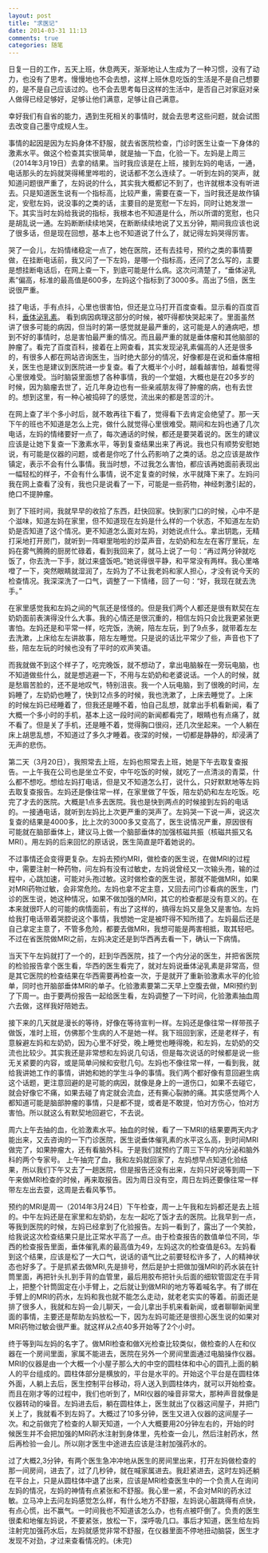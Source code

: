 ```yaml
---
layout: post
title: "求医记"
date: 2014-03-31 11:13
comments: true
categories: 随笔     
---
```



日复一日的工作，五天上班，休息两天，渐渐地让人生成为了一种习惯，没有了动力，也没有了思考。慢慢地也不会去想，这样上班休息吃饭的生活是不是自己想要的，是不是自己应该过的。也不会去思考每日这样的生活中，是否自己对家庭对亲人做得已经足够好，足够让他们满意，足够让自己满意。

幸好我们有自省的能力，遇到生死相关的事情时，就会去思考这些问题，就会试图去改变自己墨守成规人生。


事情的起因是因为左妈身体不舒服，就去省医院检查，门诊时医生让查一下身体的激素水平。做这个检查其实很简单，就是抽一下血，化验一下。左妈是上周三（2014年3月19日）去拿的结果。当时我应该是在上班，接到左妈的电话，一通，电话那头的左妈就哭得稀里哗啦的，说话都不怎么连续了。一听到左妈的哭声，就知道问题很严重了，左妈说的什么，其实我大概都记不到了，也许就根本没有听进去。只是知道医生说有一个指标高，比较严重，需要在查一下，当时我还是故作镇定，安慰左妈，说没事的之类的话，主要目的是宽慰一下左妈，同时让她发泄一下。其实当时左妈给我说的指标，我根本也不知道是什么，所以所谓的宽慰，也只是胡乱说一通。左妈断断续续地哭，在断断续续地说了又五分钟，期间我应该也说了很多话，但是现在回想，基本上也不知道说了什么了，就记得左妈哭得厉害。

哭了一会儿，左妈情绪稳定一点了，她在医院，还有去挂号，预约之类的事情要做，在挂断电话前，我又问了一下左妈，是哪一个指标高，还问了怎么写的，主要是想挂断电话后，在网上查一下，到底可能是什么病。这次问清楚了，“垂体泌乳素”偏高，标准的最高值是600多，左妈这个指标到了3000多。高出了5倍，医生说很严重。

挂了电话，手有点抖，心里也很害怕，但还是立马打开百度查看。显示看的百度百科，[垂体泌乳素](http://baike.baidu.com/view/283806.htm#3_3)。
看到病因病理这部分的时候，被吓得都快哭起来了。里面虽然讲了很多可能的病因，但当时的第一感觉就是最严重的，这可能是人的通病吧，想到不好的事情时，总是害怕最严重的情况。而且最严重的就是垂体瘤和其他脑部的肿瘤了。看完了百度百科，接着在上网查看，其实发现泌乳素偏高的人还是很多的，有很多人都在网站咨询医生，当时绝大部分的情况，好像都是在说和垂体瘤相关，医生也是建议到医院进一步复查。看了大概半个小时，越看越害怕，越看觉得心里很难受。当时脑袋里面想了各种事情，我的一个堂姐，大概也是在20多岁的时候，因为脑瘤去世了，近几年身边也有一些亲戚朋友得了肿瘤的病，也有去世的。想到这里，有一种心被捣碎了的感觉，流出来的都是苦涩的汁。

在网上查了半个多小时后，就不敢再往下看了，觉得看下去肯定会绝望了。那一天下午的班也不知道是怎么上完，做什么就觉得心里很难受。期间和左妈也通了几次电话，左妈的情绪要好一点了，每次通话的时候，都还是要哭着说的。医生的建议应该是让她下复查一下激素水平，等到复查结果出来了再说。我也只有顺势安慰她说，有可能是仪器的问题，或者是你吃了什么药影响了之类的话。总之应该是故作镇定，表示不会有什么事情。我当时想，不过我怎么害怕，都应该再她面前表现出一幅轻松的样子，不会有什么事情，说不定复查的时候，水平就降下来了。左妈问我在网上查看了没有，我也只是说看了一下，可能是一些药物，神经刺激引起的，绝口不提肿瘤。

到了下班时间，我就早早的收拾了东西，赶快回家。快到家门口的时候，心中不是个滋味，知道左妈在家里，但不知道现在左妈是什么样的一个状态，不知道左左奶奶是否知道了这个情况。更不知道怎么面对左妈，对她说点什么。拿出钥匙，无精打采地打开房门，就听到一阵噼里啪啦的炒菜声音，左奶奶和左左在客厅里玩，左妈在雾气腾腾的厨房忙碌着，看到我回来了，就马上说了一句：“再过两分钟就吃饭了，你去洗一下手，就过来盛饭吧。”她说得很平静，和平常没有两样。我心里咯噔了一下，突然眼睛就湿润了，左妈为了不让我老妈和家人担心，才没有说今天的检查情况。我深深洗了一口气，调整了一下情绪，回了一句：“好，我现在就去洗手。”

在家里感觉我和左妈之间的气氛还是怪怪的。但是我们两个人都还是很有默契在左奶奶面前表演得没什么大事。我的心情还是很沉重的，相信左妈只会比我更紧张更害怕。左妈还是和平常一样，吃完饭，洗碗，陪左左玩，到了9点多，就带着左左去洗漱，上床给左左讲故事，陪左左睡觉。只是说的话比平常少了些，声音也下了些，陪左左玩的时候也没有了平时的欢声笑语。

而我就做不到这个样子了，吃完晚饭，就不想动了，拿出电脑躲在一旁玩电脑，也不知道做些什么，就是想逃避一下，不用与左奶奶和老婆说话。一个人的时候，就是愁眉苦脸的，还不是地叹气，特别沮丧。我一个人玩电脑，到了很晚的时间，左妈睡了，左奶奶也睡了，快到12点多的时候，我也洗漱了，上床去睡觉了。上床的时候左妈已经睡着了，但我还是睡不着，怕自己乱想，就拿出手机看新闻，看了大概一个多小时的手机，基本上这一段时间的新闻都看完了，眼睛也有点痛了，就不看了。但是关了手机，还是睡不着，觉得胸口很闷，还几次坐起来。一个人躺在床上胡思乱想，不知道过了多久才睡着。夜深的时候，一切都是静静的，却浸满了无声的悲伤。

第二天（3月20日），我照常去上班，左妈也照常去上班，她是下午去取复查报告。一上午我在公司也是坐立不安，中午吃饭的时候，就吃了一点清淡的青菜，什么都不想吃。想给左妈打电话，但是又不知道怎么打，说什么，只好默默地等左妈去取复查报告。左妈还是像往常一样，在家里做了午饭，陪左奶奶和左左吃饭。吃完了才去的医院。大概是1点多去医院。我也是快到两点的时候接到左妈的电话的。一接通电话，就听到左妈比上次更严重的哭声了。左妈哭一下说一声，说这次复查的结果是4000多，比上次的3000多又变高了，医生说情况严重，原因很有可能就在脑部垂体上，建议马上做一个脑部垂体的加强核磁共振（核磁共振又名MRI）。用左妈的后来回忆的原话说，医生简直是吓着她说的。

不过事情还会变得更复杂。左妈去预约MRI，做检查的医生说，在做MRI的过程中，需要注射一种药物，问左妈有没有过敏史，左妈说曾经又一次输头孢，输的过程中，心跳加速，可能对头孢过敏。这时做检查的医生说，那就不能做MRI，如果对MRI药物过敏，会非常危险。左妈也拿不定主意，又回去问门诊看病的医生，门诊的医生说，她这种情况，如果不做加强的MRI，其它的检查都是没有意义的。在本来就很吓人的可能的病情面前，有出了这样的，搞得左妈又是急又是害怕。左妈给我打电话带着哭腔说这个事情，我想她一定是被吓得不知所措了。左妈最后还是自己拿定主意了，不管多危险，都要去做MRI，我想可能是两害相抵，取其轻吧。不过在省医院做MRI之前，左妈决定还是到华西再去看一下，确认一下病情。

当天下午左妈就打了一个的，赶到华西医院，挂了一个内分泌的医生，并把省医院的检验报告拿个医生看，华西的医生看完了，就对左妈说垂体泌乳素是非常高，但是其它医院的检查结果在华西需要再检查一次，于是就开了重新验激素水平的化验单，同时也开脑部垂体MRI的单子。化验激素要第二天早上空腹去做，MRI预约到了下周一。由于要两份报告一起给医生看，左妈调整了一下时间，化验激素抽血周六去做，这样我好陪她去。

接下来的几天就是漫长的等待，好像在等待宣判一样。左妈还是像往常一样带孩子做饭，准时上班，仿佛那个生病的人不是她一样。我下班回到家，还是老样子，有意躲避左妈和左奶奶，因为心里不好受，晚上睡觉也睡得晚，和左妈，左奶奶的交流也比较少。其实我还是非常想和左妈说几句话，但是每次说话的时候都是说一些无关紧要的内容，或是简单问候和安慰几句。左妈也不像往常一样，一看到我，就给我讲她工作的事情，讲她和她的学生斗争的事情。我们两个都好像有意回避生病这个话题，更注意回避的是可能的病因，就像是身上的一道伤口，如果不去碰它，就会好像它不痛，如果去碰了肯定就会流血，还有撕心裂肺的痛。其实感觉两个人都知道可能是脑部肿瘤的事情，只是都不提，或者是不敢提，怕对方伤心，怕对方害怕。所以就这么有默契地回避它，不去说。

周六上午去抽的血，化验激素水平。抽血的时候，看了一下MRI的结果要两天内才能出来，又去咨询的一下门诊医院，医生说垂体催乳素的水平这么高，到时间MRI做完了，如果肿瘤大，还有看脑外科。于是我们就预约了周三下午的内分泌和脑外科的两个专家号。
上午抽完了血，我和左妈就回家了，左妈想早点知道化验结果，所以我们下午又去了一趟医院，但是报告还没有出来，左妈只好说等到周一下午来做MRI检查的时候，再来取报告。因为周日没有空，周日左妈还要像往常一样带左左出去耍，这周是去看风筝节。

预约的MRI是周一（2014年3月24日）下午检查，周一上午我和左妈都还是去上班的。中午左妈还是在家里和左奶奶，左左一起吃了饭才去的医院。比我早到一点，等我到医院的时候，左妈已经拿到了化验报告。左妈一看到了，露出了一个笑脸，给我说这次检查结果只是比正常水平高了一点。由于检查报告的数值单位不同，华西的检查报告里面，垂体催乳素的最高值为49，左妈这次的检查值是63。左妈看到这个结果，应该是松了一大口气，说话的语气比之前要轻松许多了，人的精神状态也好多了。于是抓紧去做MRI,先是排号，然后是护士把做加强MRI的药水装在针筒里面，再把针头扎到手背的血管里，最后用胶布把针头后面的细软管固定在手背上，把整个针筒固定在小手臂上，之后就让到做MRI的地方等着喊名字。有了绑在手臂上的MRI的药水，左妈和我也就不能怎么走动，就老老实实的等着。前面还是排了很多人，我就和左妈一会儿聊天，一会儿拿出手机来看新闻，或者聊聊新闻里面的事情，主要还是帮助左妈放松一下，因为左妈可能还是很担心医生说的如果对MRI药物过敏会很严重。就这样从2点40多开始等了2个小时。

终于等到叫左妈的名字了。做MRI检查和做X光检查比较类似，做检查的人在和仪器在一个房间里面，家属不能进去，医院在另外一个房间里面通过电脑操作仪器。MRI的仪器是由一个大概一个小屋子那么大的中空的圆柱体和中心的圆孔上面的躺人的平台组成的。圆柱体部分是横放的，平台是水平的。开始这个平台是在圆柱体外面，人躺上去后，医生控制平台移动，将人送入到圆柱体内，就可以开始检查。而且在刚才等的过程中，我们也听到了，MRI仪器的噪音非常大，那种声音就像是仪器转动的噪音。左妈进去后，躺在圆柱体上，医生就出了仪器这间屋子，并把门关上了，我就看不到左妈了。大概过了10多分钟，医生又进入仪器的这间屋子一次。和之前做完了检查的人聊天知道，一个人大概要用20分钟左右的，开始的时候医生并不会把加强的MRI药水注射到身体里，先检查一会儿，然后注射药水，然后再检验一会儿。所以刚才医生中途进去应该是注射加强药水的。

过了大概2,3分钟，有两个医生急冲冲地从医生的房间里出来，打开左妈做检查的那一间房间，进去了，过了几秒钟，就在喊家属进去。我赶紧进去，这时左妈还躺在平台上，只是从圆柱体中退了出来，应该是MRI检查医生中的一个负责人在询问左妈的情况，左妈的神情有点紧张和不舒服。我心里一紧，不会对MRI的药水过敏。立马冲上去问左妈感觉怎么样，有什么地方不舒服，左妈说心脏跳得有点快，有点心慌，出不赢气。一时间我也不知道该怎么办，也有点被吓倒了。负责的医生很柔和地催左妈说，不要紧张，放松一下，深呼吸几口。事后才知道，医生给左妈注射完加强药水后，左妈就感觉非常不舒服，在仪器里面不停地扭动脑袋，医生才发现不对劲，才过来查看情况的。(未完)
